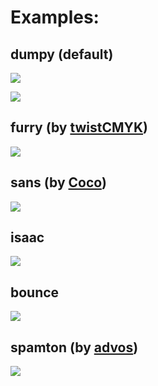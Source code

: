 <link rel="shortcut icon" type="image/x-icon" href="https://cdn.discordapp.com/attachments/849523719582777367/855599737608601640/emote.gif"/>
<link rel="stylesheet" href="style.css">
<meta name="theme-color" content="#FCE40C"/>
<meta name="description" content="Among Us Dumpy Gif Maker!">
<meta property="og:image" content="https://cdn.discordapp.com/icons/849516341933506561/a_31c9be842b1a47f2fe939a1415b75f8b.gif"/>
<meta property="twitter:image" content="https://cdn.discordapp.com/icons/849516341933506561/a_31c9be842b1a47f2fe939a1415b75f8b.gif"/>

# Examples:

## dumpy (default)

![](https://media.discordapp.net/attachments/848712833348272158/860654314216882206/twerk.gif)


![](https://cdn.discordapp.com/attachments/810799100940255260/922239943026298950/dumpy.gif)


## furry (by [twistCMYK](https://twitter.com/twistCMYK/))


![](https://cdn.discordapp.com/attachments/810799100940255260/922239769411465256/dumpy.gif)


## sans (by [Coco](https://twitter.com/CocotheMunchkin))


![](https://cdn.discordapp.com/attachments/922174417239416885/922238298997547068/dumpy.gif)


## isaac


![](https://cdn.discordapp.com/attachments/810799100940255260/922239860348162128/dumpy.gif)


## bounce


![](https://cdn.discordapp.com/attachments/810799100940255260/922239908448444486/dumpy.gif)


## spamton (by [advos](https://twitter.com/AdvosArt))

![](https://camo.githubusercontent.com/a2abf0fdd7ff4ade643e66b50d318b9149ef78c4c81e272d3681bfc1028fa716/68747470733a2f2f63646e2e646973636f72646170702e636f6d2f6174746163686d656e74732f3932343031323537323339373638323734302f3932343133383236313730383936333834302f64756d70792e676966)

